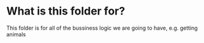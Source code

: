 # What is this folder for?

This folder is for all of the bussiness logic we are going to have, e.g. getting animals